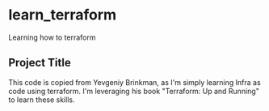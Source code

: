 # learn_terraform

Learning how to terraform

## Project Title

This code is copied from Yevgeniy Brinkman, as I'm simply learning Infra as code
using terraform. I'm leveraging his book "Terraform: Up and Running" to learn
these skills.
  
